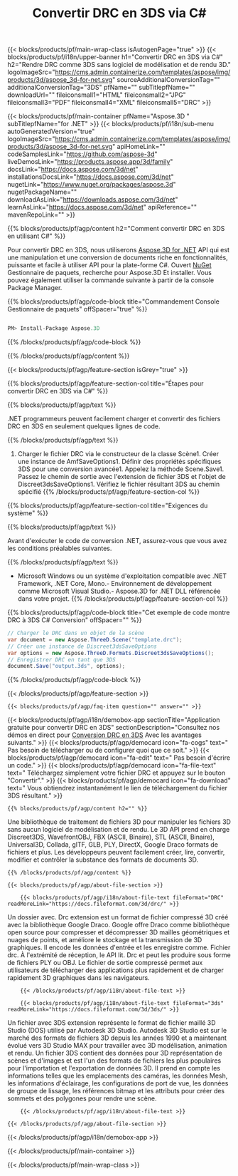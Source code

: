 ﻿---
title: Convertir DRC en 3DS via C# 
url: /fr/net/conversion/drc-to-3ds/ 
description: Exemple de code pour la conversion DRC en 3DS C#. Utilisez API exemple de code pour les fichiers par lots DRC en conversion de 3DS dans VB.NET, Asp.NET ou toute application basée sur .NET.
---
{{< blocks/products/pf/main-wrap-class isAutogenPage="true" >}}
{{< blocks/products/pf/i18n/upper-banner h1="Convertir DRC en 3DS via C#" h2="Rendre DRC comme 3DS sans logiciel de modélisation et de rendu 3D." logoImageSrc="https://cms.admin.containerize.com/templates/aspose/img/products/3d/aspose_3d-for-net.svg" sourceAdditionalConversionTag="" additionalConversionTag="3DS" pfName="" subTitlepfName="" downloadUrl="" fileiconsmall1="HTML" fileiconsmall2="JPG" fileiconsmall3="PDF" fileiconsmall4="XML" fileiconsmall5="DRC" >}}

{{< blocks/products/pf/main-container pfName="Aspose.3D " subTitlepfName="for .NET" >}}
{{< blocks/products/pf/i18n/sub-menu autoGeneratedVersion="true" logoImageSrc="https://cms.admin.containerize.com/templates/aspose/img/products/3d/aspose_3d-for-net.svg" apiHomeLink="" codeSamplesLink="https://github.com/aspose-3d" liveDemosLink="https://products.aspose.app/3d/family" docsLink="https://docs.aspose.com/3d/net" installationsDocsLink="https://docs.aspose.com/3d/net" nugetLink="https://www.nuget.org/packages/aspose.3d" nugetPackageName="" downloadAsLink="https://downloads.aspose.com/3d/net" learnAsLink="https://docs.aspose.com/3d/net" apiReference="" mavenRepoLink="" >}}

{{% blocks/products/pf/agp/content h2="Comment convertir DRC en 3DS en utilisant C#" %}}

 Pour convertir DRC en 3DS, nous utiliserons
 [Aspose.3D for .NET](https://products.aspose.com/3d/net) 
 API qui est une manipulation et une conversion de documents riche en fonctionnalités, puissante et facile à utiliser API pour la plate-forme C#. Ouvert
 [NuGet](https://www.nuget.org/packages/aspose.3d) 
 Gestionnaire de paquets, recherche pour
 Aspose.3D 
 Et installer. Vous pouvez également utiliser la commande suivante à partir de la console Package Manager.

{{% blocks/products/pf/agp/code-block title="Commandement Console Gestionnaire de paquets" offSpacer="true" %}}

```cs

PM> Install-Package Aspose.3D


```

{{% /blocks/products/pf/agp/code-block %}}

{{% /blocks/products/pf/agp/content %}}

{{< blocks/products/pf/agp/feature-section isGrey="true" >}}

{{% blocks/products/pf/agp/feature-section-col title="Étapes pour convertir DRC en 3DS via C#" %}}

{{% blocks/products/pf/agp/text %}}

 .NET programmeurs peuvent facilement charger et convertir des fichiers DRC en 3DS en seulement quelques lignes de code.

{{% /blocks/products/pf/agp/text %}}

1. Charger le fichier DRC via le constructeur de la classe Scène1. Créer une instance de AmfSaveOptions1. Définir des propriétés spécifiques 3DS pour une conversion avancée1. Appelez la méthode Scene.Save1. Passez le chemin de sortie avec l'extension de fichier 3DS et l'objet de Discreet3dsSaveOptions1. Vérifiez le fichier résultant 3DS au chemin spécifié
{{% /blocks/products/pf/agp/feature-section-col %}}

{{% blocks/products/pf/agp/feature-section-col title="Exigences du système" %}}

{{% blocks/products/pf/agp/text %}}

 Avant d'exécuter le code de conversion .NET, assurez-vous que vous avez les conditions préalables suivantes.

{{% /blocks/products/pf/agp/text %}}

- Microsoft Windows ou un système d'exploitation compatible avec .NET Framework, .NET Core, Mono.- Environnement de développement comme Microsoft Visual Studio.- Aspose.3D for .NET DLL référencée dans votre projet.
{{% /blocks/products/pf/agp/feature-section-col %}}

{{% blocks/products/pf/agp/code-block title="Cet exemple de code montre DRC à 3DS C# Conversion" offSpacer="" %}}

```cs
// Charger le DRC dans un objet de la scène 
var document = new Aspose.ThreeD.Scene("template.drc");
// Créer une instance de Discreet3dsSaveOptions 
var options = new Aspose.ThreeD.Formats.Discreet3dsSaveOptions();
// Enregistrer DRC en tant que 3DS 
document.Save("output.3ds", options); 


```

{{% /blocks/products/pf/agp/code-block %}}

{{< /blocks/products/pf/agp/feature-section >}}

    {{< blocks/products/pf/agp/faq-item question="" answer="" >}}
 

<!-- aboutfile Starts -->

{{< blocks/products/pf/agp/i18n/demobox-app sectionTitle="Application gratuite pour convertir DRC en 3DS" sectionDescription="Consultez nos démos en direct pour [Conversion DRC en 3DS](https://products.aspose.app/3d/conversion/drc-to-3ds) Avec les avantages suivants." >}}
        {{< blocks/products/pf/agp/democard icon="fa-cogs" text=" Pas besoin de télécharger ou de configurer quoi que ce soit." >}}
        {{< blocks/products/pf/agp/democard icon="fa-edit" text=" Pas besoin d\'écrire un code." >}}
        {{< blocks/products/pf/agp/democard icon="fa-file-text" text=" Téléchargez simplement votre fichier DRC et appuyez sur le bouton \"Convertir\"." >}}
        {{< blocks/products/pf/agp/democard icon="fa-download" text=" Vous obtiendrez instantanément le lien de téléchargement du fichier 3DS résultant." >}}

    {{% blocks/products/pf/agp/content h2="" %}}

 Une bibliothèque de traitement de fichiers 3D pour manipuler les fichiers 3D sans aucun logiciel de modélisation et de rendu. Le 3D API prend en charge Discreet3DS, WavefrontOBJ, FBX (ASCII, Binaire), STL (ASCII, Binaire), Universal3D, Collada, glTF, GLB, PLY, DirectX, Google Draco formats de fichiers et plus. Les développeurs peuvent facilement créer, lire, convertir, modifier et contrôler la substance des formats de documents 3D.



    {{% /blocks/products/pf/agp/content %}}

    {{< blocks/products/pf/agp/about-file-section >}}

        {{< blocks/products/pf/agp/i18n/about-file-text fileFormat="DRC" readMoreLink="https://docs.fileformat.com/3d/drc/" >}}
Un dossier avec. Drc extension est un format de fichier compressé 3D créé avec la bibliothèque Google Draco. Google offre Draco comme bibliothèque open source pour compresser et décompresser 3D mailles géométriques et nuages de points, et améliore le stockage et la transmission de 3D graphiques. Il encode les données d'entrée et les enregistre comme. Fichier drc. À l'extrémité de réception, le API lit. Drc et peut les produire sous forme de fichiers PLY ou OBJ. Le fichier de sortie compressé permet aux utilisateurs de télécharger des applications plus rapidement et de charger rapidement 3D graphiques dans les navigateurs.

        {{< /blocks/products/pf/agp/i18n/about-file-text >}}

        {{< blocks/products/pf/agp/i18n/about-file-text fileFormat="3ds" readMoreLink="https://docs.fileformat.com/3d/3ds/" >}}
Un fichier avec 3DS extension représente le format de fichier maillé 3D Studio (DOS) utilisé par Autodesk 3D Studio. Autodesk 3D Studio est sur le marché des formats de fichiers 3D depuis les années 1990 et a maintenant évolué vers 3D Studio MAX pour travailler avec 3D modélisation, animation et rendu. Un fichier 3DS contient des données pour 3D représentation de scènes et d'images et est l'un des formats de fichiers les plus populaires pour l'importation et l'exportation de données 3D. Il prend en compte les informations telles que les emplacements des caméras, les données Mesh, les informations d'éclairage, les configurations de port de vue, les données de groupe de lissage, les références bitmap et les attributs pour créer des sommets et des polygones pour rendre une scène.

        {{< /blocks/products/pf/agp/i18n/about-file-text >}}

    {{< /blocks/products/pf/agp/about-file-section >}}

{{< /blocks/products/pf/agp/i18n/demobox-app >}}

<!-- aboutfile Ends -->



{{< /blocks/products/pf/main-container >}}
    
{{< /blocks/products/pf/main-wrap-class >}}